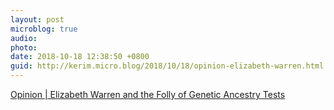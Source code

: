 ```yaml
---
layout: post
microblog: true
audio: 
photo: 
date: 2018-10-18 12:38:50 +0800
guid: http://kerim.micro.blog/2018/10/18/opinion-elizabeth-warren.html
---
```

[Opinion | Elizabeth Warren and the Folly of Genetic Ancestry Tests](https://www.nytimes.com/2018/10/17/opinion/elizabeth-warren-and-the-folly-of-genetic-ancestry-tests.html)
